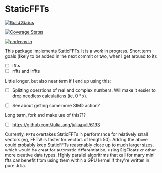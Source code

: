 # StaticFFTs




[![Build Status](https://travis-ci.org/chriselrod/StaticFFTs.jl.svg?branch=master)](https://travis-ci.org/chriselrod/StaticFFTs.jl)

[![Coverage Status](https://coveralls.io/repos/chriselrod/StaticFFTs.jl/badge.svg?branch=master&service=github)](https://coveralls.io/github/chriselrod/StaticFFTs.jl?branch=master)

[![codecov.io](http://codecov.io/github/chriselrod/StaticFFTs.jl/coverage.svg?branch=master)](http://codecov.io/github/chriselrod/StaticFFTs.jl?branch=master)


This package implements StaticFFTs. It is a work in progress.
Short term goals (likely to be added in the next commit or two, when I get around to it):

- [ ] iffts
- [ ] rffts and irffts

Little longer, but also near term if I end up using this:

- [ ] Splitting operations of real and complex numbers. Will make it easier to drop needless calculations (ie, 0 * x).
- [ ] See about getting some more SIMD action?


Long term, fork and make use of this???
- [ ] https://github.com/JuliaLang/julia/pull/6193

Currently, `FFTW` overtakes StaticFFTs in performance for relatively small vectors (eg, FFTW is faster for vectors of length 50).
Adding the above could probably keep StaticFFTs reasonably close up to much larger sizes, which would be great for automatic differentiation, using BigFloats or other more creative data types.
Highly parallel algorithms that call for many mini ffts can benefit from using them within a GPU kernel if they're written in pure Julia.
